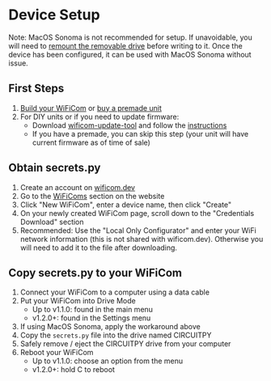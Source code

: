 # Device Setup

Note: MacOS Sonoma is not recommended for setup. If unavoidable, you will need to [remount the removable drive](https://learn.adafruit.com/welcome-to-circuitpython/troubleshooting#macos-sonoma-14-dot-x-disk-errors-writing-to-circuitpy-3160304) before writing to it. Once the device has been configured, it can be used with MacOS Sonoma without issue.

## First Steps

1. [Build your WiFiCom](diy_build.md) or [buy a premade unit](buy_premade.md)
1. For DIY units or if you need to update firmware:
    - Download [wificom-update-tool](https://github.com/mechawrench/wificom-update-tool/releases) and follow the [instructions](https://github.com/mechawrench/wificom-update-tool/blob/main/README.md)
    - If you have a premade, you can skip this step (your unit will have current firmware as of time of sale)

## Obtain secrets.py

1. Create an account on [wificom.dev](https://wificom.dev/)
1. Go to the [WiFiComs](https://wificom.dev/wifi-devices) section on the website
1. Click "New WiFiCom", enter a device name, then click "Create"
1. On your newly created WiFiCom page, scroll down to the "Credentials Download" section
1. Recommended: Use the "Local Only Configurator" and enter your WiFi network information (this is not shared with wificom.dev). Otherwise you will need to add it to the file after downloading.

## Copy secrets.py to your WiFiCom

1. Connect your WiFiCom to a computer using a data cable
1. Put your WiFiCom into Drive Mode
    - Up to v1.1.0: found in the main menu
    - v1.2.0+: found in the Settings menu
1. If using MacOS Sonoma, apply the workaround above
1. Copy the `secrets.py` file into the drive named CIRCUITPY
1. Safely remove / eject the CIRCUITPY drive from your computer
1. Reboot your WiFiCom
    - Up to v1.1.0: choose an option from the menu
    - v1.2.0+: hold C to reboot
